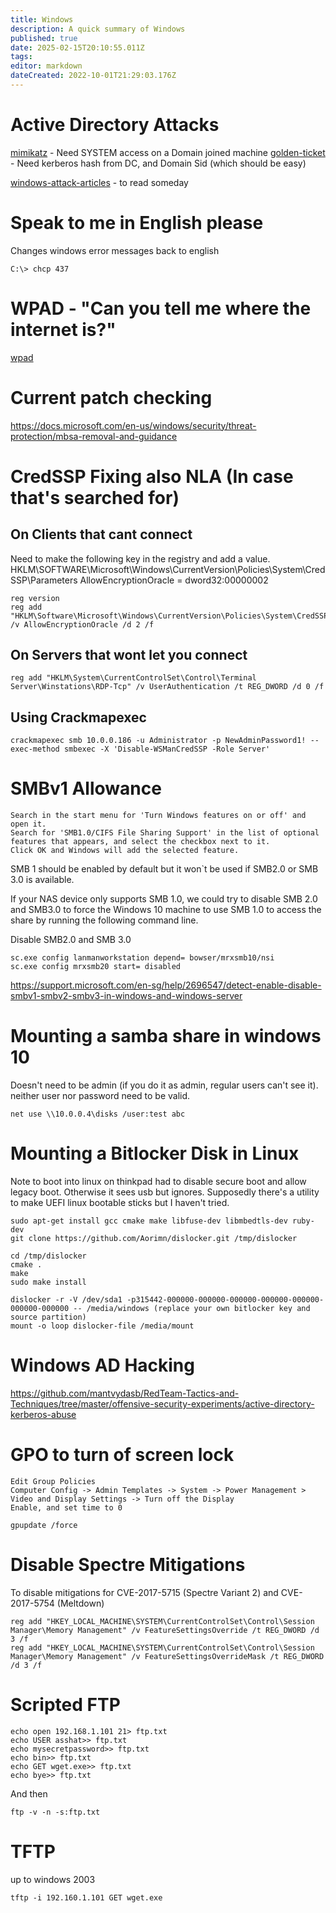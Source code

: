 ```yaml
---
title: Windows
description: A quick summary of Windows
published: true
date: 2025-02-15T20:10:55.011Z
tags: 
editor: markdown
dateCreated: 2022-10-01T21:29:03.176Z
---
```


# Active Directory Attacks
[mimikatz](/mimikatz) - Need SYSTEM access on a Domain joined machine
[golden-ticket](/goldenticket) - Need kerberos hash from DC, and Domain Sid (which should be easy)

[windows-attack-articles](/windows-attack-articles) - to read someday

# Speak to me in English please
Changes windows error messages back to english

```
C:\> chcp 437
```


# WPAD - "Can you tell me where the internet is?"
[wpad](/wpad)

# Current patch checking
https://docs.microsoft.com/en-us/windows/security/threat-protection/mbsa-removal-and-guidance

# CredSSP Fixing also NLA (In case that's searched for)
## On Clients that cant connect
Need to make the following key in the registry and add a value.
HKLM\SOFTWARE\Microsoft\Windows\CurrentVersion\Policies\System\CredSSP\Parameters
AllowEncryptionOracle = dword32:00000002

```text
reg version
reg add "HKLM\Software\Microsoft\Windows\CurrentVersion\Policies\System\CredSSP\Parameters" /v AllowEncryptionOracle /d 2 /f
```

## On Servers that wont let you connect
```text
reg add "HKLM\System\CurrentControlSet\Control\Terminal Server\Winstations\RDP-Tcp" /v UserAuthentication /t REG_DWORD /d 0 /f
```

## Using Crackmapexec
```text
crackmapexec smb 10.0.0.186 -u Administrator -p NewAdminPassword1! --exec-method smbexec -X 'Disable-WSManCredSSP -Role Server'
```

# SMBv1 Allowance

```text
Search in the start menu for 'Turn Windows features on or off' and open it.
Search for 'SMB1.0/CIFS File Sharing Support' in the list of optional features that appears, and select the checkbox next to it.
Click OK and Windows will add the selected feature.
```

SMB 1 should be enabled by default but it won`t be used if SMB2.0 or SMB 3.0 is available.

If your NAS device only supports SMB 1.0, we could try to disable SMB 2.0 and SMB3.0 to force the Windows 10 machine to use SMB 1.0 to access the share by running the following command line.

Disable SMB2.0 and SMB 3.0
```text
sc.exe config lanmanworkstation depend= bowser/mrxsmb10/nsi
sc.exe config mrxsmb20 start= disabled
```

https://support.microsoft.com/en-sg/help/2696547/detect-enable-disable-smbv1-smbv2-smbv3-in-windows-and-windows-server

# Mounting a samba share in windows 10
Doesn't need to be admin (if you do it as admin, regular users can't see it).
neither user nor password need to be valid.

```
net use \\10.0.0.4\disks /user:test abc
```

# Mounting a Bitlocker Disk in Linux
Note to boot into linux on thinkpad had to disable secure boot and allow legacy boot.  Otherwise it sees usb but ignores.
Supposedly there's a utility to make UEFI linux bootable sticks but  I haven't tried.

```text
sudo apt-get install gcc cmake make libfuse-dev libmbedtls-dev ruby-dev
git clone https://github.com/Aorimn/dislocker.git /tmp/dislocker

cd /tmp/dislocker
cmake .
make
sudo make install

dislocker -r -V /dev/sda1 -p315442-000000-000000-000000-000000-000000-000000-000000 -- /media/windows (replace your own bitlocker key and source partition)
mount -o loop dislocker-file /media/mount
```

# Windows AD Hacking

https://github.com/mantvydasb/RedTeam-Tactics-and-Techniques/tree/master/offensive-security-experiments/active-directory-kerberos-abuse

# GPO to turn of screen lock

```text
Edit Group Policies
Computer Config -> Admin Templates -> System -> Power Management > Video and Display Settings -> Turn off the Display
Enable, and set time to 0

gpupdate /force
```

# Disable Spectre Mitigations

 To disable mitigations for CVE-2017-5715 (Spectre Variant 2) and CVE-2017-5754 (Meltdown)
```
reg add "HKEY_LOCAL_MACHINE\SYSTEM\CurrentControlSet\Control\Session Manager\Memory Management" /v FeatureSettingsOverride /t REG_DWORD /d 3 /f
reg add "HKEY_LOCAL_MACHINE\SYSTEM\CurrentControlSet\Control\Session Manager\Memory Management" /v FeatureSettingsOverrideMask /t REG_DWORD /d 3 /f 
```

# Scripted FTP
```
echo open 192.168.1.101 21> ftp.txt
echo USER asshat>> ftp.txt
echo mysecretpassword>> ftp.txt
echo bin>> ftp.txt
echo GET wget.exe>> ftp.txt
echo bye>> ftp.txt
```

And then
```
ftp -v -n -s:ftp.txt
```

# TFTP
up to windows 2003
```
tftp -i 192.160.1.101 GET wget.exe
```







